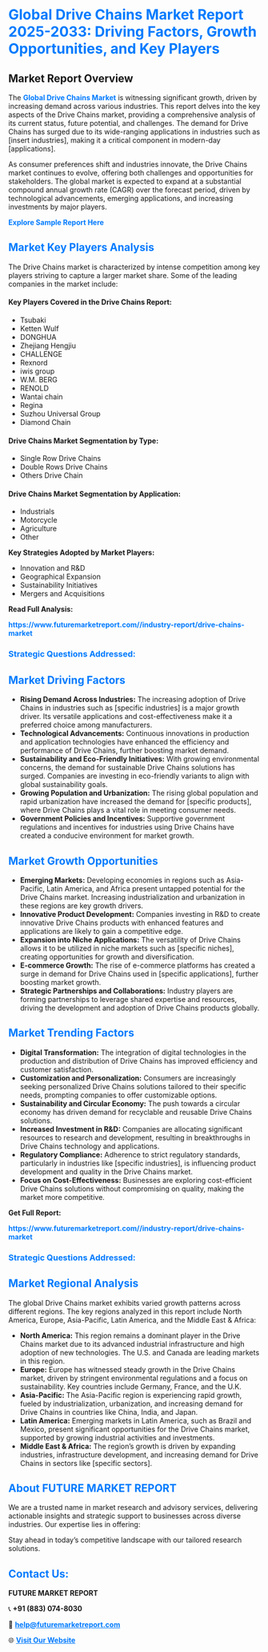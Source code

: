 <h1 style="color: #007BFF;">Global Drive Chains Market Report 2025-2033: Driving Factors, Growth Opportunities, and Key Players</h1>

<section id="overview">
<h2>Market Report Overview</h2>
<p>The <a href="https://www.futuremarketreport.com//industry-report/drive-chains-market" style="color: #007BFF; text-decoration: none;"><strong>Global Drive Chains Market</strong></a> is witnessing significant growth, driven by increasing demand across various industries. This report delves into the key aspects of the Drive Chains market, providing a comprehensive analysis of its current status, future potential, and challenges. The demand for Drive Chains has surged due to its wide-ranging applications in industries such as [insert industries], making it a critical component in modern-day [applications].</p>
<p>As consumer preferences shift and industries innovate, the Drive Chains market continues to evolve, offering both challenges and opportunities for stakeholders. The global market is expected to expand at a substantial compound annual growth rate (CAGR) over the forecast period, driven by technological advancements, emerging applications, and increasing investments by major players.</p>
</section>

<section id="overview">
<p><a href="https://www.futuremarketreport.com//request-sample/reportId=61100" style="color: #007BFF; text-decoration: none;"><strong>Explore Sample Report Here</strong></a></p>
</section>

<section id="key-players">
<h2 style="color: #007BFF;">Market Key Players Analysis</h2>
<p>The Drive Chains market is characterized by intense competition among key players striving to capture a larger market share. Some of the leading companies in the market include:</p>
<h4>Key Players Covered in the Drive Chains Report:</h4>
<ul><li>Tsubaki</li><li>Ketten Wulf</li><li>DONGHUA</li><li>Zhejiang Hengjiu</li><li>CHALLENGE</li><li>Rexnord</li><li>iwis group</li><li>W.M. BERG</li><li>RENOLD</li><li>Wantai chain</li><li>Regina</li><li>Suzhou Universal Group</li><li>Diamond Chain</li></ul>
<h4>Drive Chains Market Segmentation by Type:</h4>
<ul><li>Single Row Drive Chains</li><li>Double Rows Drive Chains</li><li>Others Drive Chain</li></ul>

<h4>Drive Chains Market Segmentation by Application:</h4>
<ul><li>Industrials</li><li>Motorcycle</li><li>Agriculture</li><li>Other</li></ul>
<p><strong>Key Strategies Adopted by Market Players:</strong></p>
<ul>
<li>Innovation and R&D</li>
<li>Geographical Expansion</li>
<li>Sustainability Initiatives</li>
<li>Mergers and Acquisitions</li>
</ul>
</section>

<section>
<p><strong>Read Full Analysis: </strong></p><a href="https://www.futuremarketreport.com//industry-report/drive-chains-market" style="color: #007BFF; text-decoration: none;"><strong>https://www.futuremarketreport.com//industry-report/drive-chains-market</strong></a>
<h3 style="color: #007BFF;">Strategic Questions Addressed:</h3>
</section>

<section id="driving-factors">
<h2 style="color: #007BFF;">Market Driving Factors</h2>
<ul>
<li><strong>Rising Demand Across Industries:</strong> The increasing adoption of Drive Chains in industries such as [specific industries] is a major growth driver. Its versatile applications and cost-effectiveness make it a preferred choice among manufacturers.</li>
<li><strong>Technological Advancements:</strong> Continuous innovations in production and application technologies have enhanced the efficiency and performance of Drive Chains, further boosting market demand.</li>
<li><strong>Sustainability and Eco-Friendly Initiatives:</strong> With growing environmental concerns, the demand for sustainable Drive Chains solutions has surged. Companies are investing in eco-friendly variants to align with global sustainability goals.</li>
<li><strong>Growing Population and Urbanization:</strong> The rising global population and rapid urbanization have increased the demand for [specific products], where Drive Chains plays a vital role in meeting consumer needs.</li>
<li><strong>Government Policies and Incentives:</strong> Supportive government regulations and incentives for industries using Drive Chains have created a conducive environment for market growth.</li>
</ul>
</section>

<section id="growth-opportunities">
<h2 style="color: #007BFF;">Market Growth Opportunities</h2>
<ul>
<li><strong>Emerging Markets:</strong> Developing economies in regions such as Asia-Pacific, Latin America, and Africa present untapped potential for the Drive Chains market. Increasing industrialization and urbanization in these regions are key growth drivers.</li>
<li><strong>Innovative Product Development:</strong> Companies investing in R&D to create innovative Drive Chains products with enhanced features and applications are likely to gain a competitive edge.</li>
<li><strong>Expansion into Niche Applications:</strong> The versatility of Drive Chains allows it to be utilized in niche markets such as [specific niches], creating opportunities for growth and diversification.</li>
<li><strong>E-commerce Growth:</strong> The rise of e-commerce platforms has created a surge in demand for Drive Chains used in [specific applications], further boosting market growth.</li>
<li><strong>Strategic Partnerships and Collaborations:</strong> Industry players are forming partnerships to leverage shared expertise and resources, driving the development and adoption of Drive Chains products globally.</li>
</ul>
</section>

<section id="trending-factors">
<h2 style="color: #007BFF;">Market Trending Factors</h2>
<ul>
<li><strong>Digital Transformation:</strong> The integration of digital technologies in the production and distribution of Drive Chains has improved efficiency and customer satisfaction.</li>
<li><strong>Customization and Personalization:</strong> Consumers are increasingly seeking personalized Drive Chains solutions tailored to their specific needs, prompting companies to offer customizable options.</li>
<li><strong>Sustainability and Circular Economy:</strong> The push towards a circular economy has driven demand for recyclable and reusable Drive Chains solutions.</li>
<li><strong>Increased Investment in R&D:</strong> Companies are allocating significant resources to research and development, resulting in breakthroughs in Drive Chains technology and applications.</li>
<li><strong>Regulatory Compliance:</strong> Adherence to strict regulatory standards, particularly in industries like [specific industries], is influencing product development and quality in the Drive Chains market.</li>
<li><strong>Focus on Cost-Effectiveness:</strong> Businesses are exploring cost-efficient Drive Chains solutions without compromising on quality, making the market more competitive.</li>
</ul>
</section>

<section>
<p><strong>Get Full Report: </strong></p><a href="https://www.futuremarketreport.com//industry-report/drive-chains-market" style="color: #007BFF; text-decoration: none;"><strong>https://www.futuremarketreport.com//industry-report/drive-chains-market</strong></a>
<h3 style="color: #007BFF;">Strategic Questions Addressed:</h3>
</section>


<section id="regional-analysis">
<h2 style="color: #007BFF;">Market Regional Analysis</h2>
<p>The global Drive Chains market exhibits varied growth patterns across different regions. The key regions analyzed in this report include North America, Europe, Asia-Pacific, Latin America, and the Middle East & Africa:</p>
<ul>
<li><strong>North America:</strong> This region remains a dominant player in the Drive Chains market due to its advanced industrial infrastructure and high adoption of new technologies. The U.S. and Canada are leading markets in this region.</li>
<li><strong>Europe:</strong> Europe has witnessed steady growth in the Drive Chains market, driven by stringent environmental regulations and a focus on sustainability. Key countries include Germany, France, and the U.K.</li>
<li><strong>Asia-Pacific:</strong> The Asia-Pacific region is experiencing rapid growth, fueled by industrialization, urbanization, and increasing demand for Drive Chains in countries like China, India, and Japan.</li>
<li><strong>Latin America:</strong> Emerging markets in Latin America, such as Brazil and Mexico, present significant opportunities for the Drive Chains market, supported by growing industrial activities and investments.</li>
<li><strong>Middle East & Africa:</strong> The region’s growth is driven by expanding industries, infrastructure development, and increasing demand for Drive Chains in sectors like [specific sectors].</li>
</ul>
</section>

<footer>
<h2 style="color: #007BFF;">About FUTURE MARKET REPORT</h2>
<p>We are a trusted name in market research and advisory services, delivering actionable insights and strategic support to businesses across diverse industries. Our expertise lies in offering:</p>

<p>Stay ahead in today’s competitive landscape with our tailored research solutions.</p>

<h2 style="color: #007BFF;">Contact Us:</h2>
<p><strong>FUTURE MARKET REPORT</strong></p>
<p>📞 <strong>+91 (883) 074-8030</strong></p>
<p>📧 <strong><a href="mailto:help@futuremarketreport.com" style="color: #007BFF;">help@futuremarketreport.com</a></strong></p>
<p>🌐 <strong><a href="https://www.futuremarketreport.com/" style="color: #007BFF;">Visit Our Website</a></strong></p>
</footer>